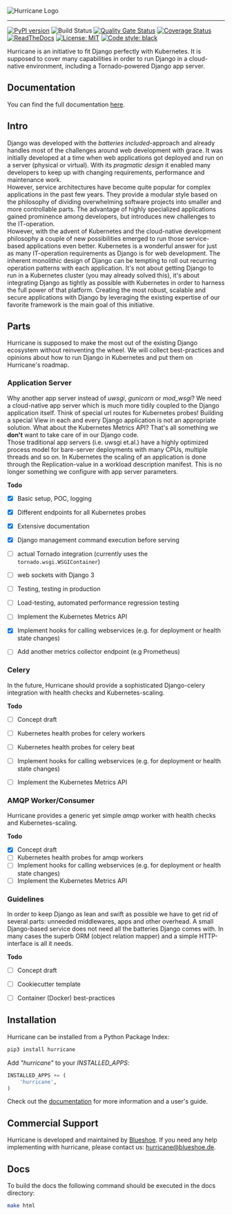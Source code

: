 ![Hurricane Logo](https://raw.githubusercontent.com/Blueshoe/django-hurricane/master/docs/_static/img/logo.png)

--------------------------------------------------------------------------------
[![PyPI version](https://badge.fury.io/py/django-hurricane.svg)](https://badge.fury.io/py/django-hurricane)
![Build Status](https://github.com/Blueshoe/django-hurricane/actions/workflows/python-app.yml/badge.svg)
[![Quality Gate Status](https://sonarcloud.io/api/project_badges/measure?project=Blueshoe_django-hurricane&metric=alert_status)](https://sonarcloud.io/dashboard?id=Blueshoe_django-hurricane)
[![Coverage Status](https://coveralls.io/repos/github/Blueshoe/django-hurricane/badge.svg)](https://coveralls.io/github/Blueshoe/django-hurricane)
[![ReadTheDocs](https://readthedocs.org/projects/django-hurricane/badge/?version=latest)](https://django-hurricane.readthedocs.io/en/latest/)
[![License: MIT](https://img.shields.io/badge/License-MIT-yellow.svg)](https://opensource.org/licenses/MIT)
[![Code style: black](https://img.shields.io/badge/code%20style-black-000000.svg)](https://github.com/psf/black)

Hurricane is an initiative to fit Django perfectly with Kubernetes. It is supposed to cover
many capabilities in order to run Django in a cloud-native environment, including a Tornado-powered Django app server.  

## Documentation

You can find the full documentation [here](https://django-hurricane.readthedocs.io/en/latest/).

## Intro

Django was developed with the *batteries included*-approach and already handles most of the challenges around 
web development with grace. It was initially developed at a time when web applications got deployed and run on a server 
(physical or virtual). With its *pragmatic design* it enabled many developers to keep up with changing requirements, 
performance and maintenance work.  
However, service architectures have become quite popular for complex applications in the past few years. They provide
a modular style based on the philosophy of dividing overwhelming software projects into smaller and more controllable 
parts. The advantage of highly specialized applications gained prominence among developers, but introduces new 
challenges to the IT-operation.   
However, with the advent of Kubernetes and the cloud-native development philosophy a couple of new possibilities emerged
to run those service-based applications even better. Kubernetes is a wonderful answer for just as many IT-operation 
requirements as Django is for web development. The inherent monolithic design of Django can be tempting to roll out 
recurring operation patterns with each application. It's not about getting Django to run in a 
Kubernetes cluster (you may already solved this), it's about integrating Django as tightly as possible with Kubernetes 
in order to harness the full power of that platform. Creating the most robust, scalable and secure applications 
with Django by leveraging the existing expertise of our favorite framework is the main goal of this initiative.

## Parts
Hurricane is supposed to make the most out of the existing Django ecosystem without reinventing the wheel. 
We will collect best-practices and opinions about how to run Django in Kubernetes and put them on Hurricane's roadmap.

### Application Server
Why another app server instead of *uwsgi*, *gunicorn* or *mod_wsgi*? We need a cloud-native app server which is
much more tidily coupled to the Django application itself. Think of special url routes for Kubernetes probes! Building a
special View in each and every Django application is not an appropriate solution. What about the Kubernetes Metrics API?
That's all something we **don't** want to take care of in our Django code.  
Those traditional app servers (i.e. uwsgi et.al.) have a highly optimized process model for bare-server deployments with
many CPUs, multiple threads and so on. In Kubernetes the scaling of an application is done through the Replication-value
in a workload description manifest. This is no longer something we configure with app server parameters.
  
**Todo**

- [x] Basic setup, POC, logging
- [x] Different endpoints for all Kubernetes probes
- [x] Extensive documentation
- [x] Django management command execution before serving
- [ ] actual Tornado integration (currently uses the `tornado.wsgi.WSGIContainer`)
- [ ] web sockets with Django 3
- [ ] Testing, testing in production
- [ ] Load-testing, automated performance regression testing  
- [ ] Implement the Kubernetes Metrics API
- [x] Implement hooks for calling webservices (e.g. for deployment or health state changes) 
- [ ] Add another metrics collector endpoint (e.g Prometheus)  


### Celery
In the future, Hurricane should provide a sophisticated Django-celery integration with health checks and Kubernetes-scaling.

**Todo**

- [ ] Concept draft
- [ ] Kubernetes health probes for celery workers
- [ ] Kubernetes health probes for celery beat
- [ ] Implement hooks for calling webservices (e.g. for deployment or health state changes) 
- [ ] Implement the Kubernetes Metrics API


### AMQP Worker/Consumer
Hurricane provides a generic yet simple *amqp* worker with health checks and Kubernetes-scaling.

**Todo**

- [x] Concept draft
- [ ] Kubernetes health probes for amqp workers
- [ ] Implement hooks for calling webservices (e.g. for deployment or health state changes) 
- [ ] Implement the Kubernetes Metrics API

### Guidelines
In order to keep Django as lean and swift as possible we have to get rid of several parts: unneeded middlewares,
apps and other overhead. A small Django-based service does not need all the batteries Django comes with. In many
cases the superb ORM (object relation mapper) and a simple HTTP-interface is all it needs.

**Todo**

- [ ] Concept draft
- [ ] Cookiecutter template
- [ ] Container (Docker) best-practices



## Installation

Hurricane can be installed from a Python Package Index:
```bash
pip3 install hurricane
```

Add *"hurricane"* to your *INSTALLED_APPS*: 
```python
INSTALLED_APPS += (
    'hurricane',
)
```

Check out the [documentation](https://django-hurricane.readthedocs.io/en/latest/) for more information and a user's guide.

## Commercial Support
Hurricane is developed and maintained by [Blueshoe](https://www.blueshoe.de). 
If you need any help implementing with hurricane, please contact us: hurricane@blueshoe.de.

## Docs
To build the docs the following command should be executed in the docs directory:
```bash
make html
```